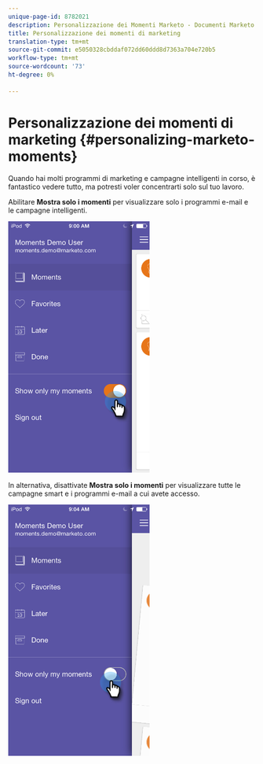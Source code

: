 ```yaml
---
unique-page-id: 8782021
description: Personalizzazione dei Momenti Marketo - Documenti Marketo - Documentazione prodotto
title: Personalizzazione dei momenti di marketing
translation-type: tm+mt
source-git-commit: e5050328cbddaf072dd60ddd8d7363a704e720b5
workflow-type: tm+mt
source-wordcount: '73'
ht-degree: 0%

---
```



# Personalizzazione dei momenti di marketing {#personalizing-marketo-moments}

Quando hai molti programmi di marketing e campagne intelligenti in corso, è fantastico vedere tutto, ma potresti voler concentrarti solo sul tuo lavoro.

Abilitare **Mostra solo i momenti** per visualizzare solo i programmi e-mail e le campagne intelligenti.

![](assets/image2015-7-16-15-3a53-3a24.png)

In alternativa, disattivate **Mostra solo i momenti** per visualizzare tutte le campagne smart e i programmi e-mail a cui avete accesso.

![](assets/image2015-7-16-15-3a55-3a29.png)
